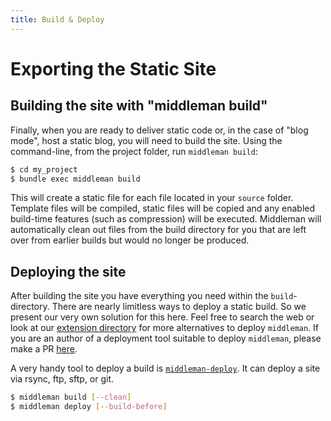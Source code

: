 ```yaml
---
title: Build & Deploy
---
```


# Exporting the Static Site

## Building the site with "middleman build"

Finally, when you are ready to deliver static code or, in the case of "blog
mode", host a static blog, you will need to build the site. Using the
command-line, from the project folder, run `middleman build`:

``` bash
$ cd my_project
$ bundle exec middleman build
```

This will create a static file for each file located in your `source` folder.
Template files will be compiled, static files will be copied and any enabled
build-time features (such as compression) will be executed. Middleman will
automatically clean out files from the build directory for you that are left
over from earlier builds but would no longer be produced.

## Deploying the site

After building the site you have everything you need within the
`build`-directory. There are nearly limitless ways to deploy a static build. So
we present our very own solution for this here. Feel free to search the web or
look at our [extension
directory](https://directory.middlemanapp.com/#/extensions/deployment) for more
alternatives to deploy `middleman`. If you are an author of a deployment tool
suitable to deploy `middleman`, please make a PR
[here](https://directory.middlemanapp.com/#/extensions/deployment).

A very handy tool to deploy a build is
[`middleman-deploy`](https://github.com/middleman-contrib/middleman-deploy). It
can deploy a site via rsync, ftp, sftp, or git.

```bash
$ middleman build [--clean]
$ middleman deploy [--build-before]
```
